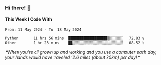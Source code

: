 ### Hi there! 👋

#### This Week I Code With
<!--START_SECTION:waka-->

```txt
From: 11 May 2024 - To: 18 May 2024

Python       11 hrs 56 mins  ██████████████████▒░░░░░░   72.83 %
Other        1 hr 23 mins    ██░░░░░░░░░░░░░░░░░░░░░░░   08.52 %
```

<!--END_SECTION:waka-->

<!--STARTS_HERE_QUOTE_README-->
<i>❝When you’re all grown up and working and you use a computer each day, your hands would have traveled 12.6 miles (about 20km) per day!❞</i>
<!--ENDS_HERE_QUOTE_README-->
